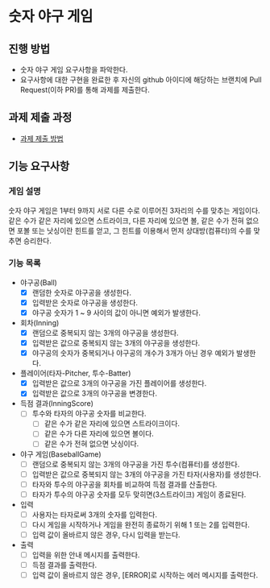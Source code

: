 # 숫자 야구 게임
## 진행 방법
* 숫자 야구 게임 요구사항을 파악한다.
* 요구사항에 대한 구현을 완료한 후 자신의 github 아이디에 해당하는 브랜치에 Pull Request(이하 PR)를 통해 과제를 제출한다.

## 과제 제출 과정
* [과제 제출 방법](https://github.com/next-step/nextstep-docs/tree/master/precourse)

## 기능 요구사항 
### 게임 설명
숫자 야구 게임은 1부터 9까지 서로 다른 수로 이루어진 3자리의 수를 맞추는 게임이다.
같은 수가 같은 자리에 있으면 스트라이크, 다른 자리에 있으면 볼, 같은 수가 전혀 없으면 포볼 또는 낫싱이란 힌트를 얻고, 그 힌트를 이용해서 먼저 상대방(컴퓨터)의 수를 맞추면 승리한다.

### 기능 목록
* 야구공(Ball)
  - [x] 랜덤한 숫자로 야구공을 생성한다.
  - [x] 입력받은 숫자로 야구공을 생성한다.
  - [x] 야구공 숫자가 1 ~ 9 사이의 값이 아니면 예외가 발생한다.
  
* 회차(Inning)
  - [x] 랜덤으로 중복되지 않는 3개의 야구공을 생성한다.
  - [x] 입력받은 값으로 중복되지 않는 3개의 야구공을 생성한다.
  - [x] 야구공의 숫자가 중복되거나 야구공의 개수가 3개가 아닌 경우 예외가 발생한다.

* 플레이어(타자-Pitcher, 투수-Batter)
  - [x] 입력받은 값으로 3개의 야구공을 가진 플레이어를 생성한다.
  - [x] 입력받은 값으로 3개의 야구공을 변경한다.

* 득점 결과(InningScore)
  - [ ] 투수와 타자의 야구공 숫자를 비교한다.
    - [ ] 같은 수가 같은 자리에 있으면 스트라이크이다.
    - [ ] 같은 수가 다른 자리에 있으면 볼이다.
    - [ ] 같은 수가 전혀 없으면 낫싱이다.
    
* 야구 게임(BaseballGame)
  - [ ] 랜덤으로 중복되지 않는 3개의 야구공을 가진 투수(컴퓨터)를 생성한다.
  - [ ] 입력받은 값으로 중복되지 않는 3개의 야구공을 가진 타자(사용자)를 생성한다.
  - [ ] 타자와 투수의 야구공을 회차를 비교하여 득점 결과를 산출한다.
  - [ ] 타자가 투수의 야구공 숫자를 모두 맞히면(3스트라이크) 게임이 종료된다.

* 입력 
  - [ ] 사용자는 타자로써 3개의 숫자를 입력한다.
  - [ ] 다시 게임을 시작하거나 게임을 완전히 종료하기 위해 1 또는 2를 입력한다.
  - [ ] 입력 값이 올바르지 않은 경우, 다시 입력을 받는다.

* 출력
  - [ ] 입력을 위한 안내 메시지를 출력한다.
  - [ ] 득점 결과를 출력한다.
  - [ ] 입력 값이 올바르지 않은 경우, [ERROR]로 시작하는 에러 메시지를 출력한다.
